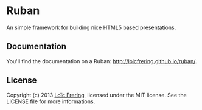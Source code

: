 Ruban
=====

An simple framework for building nice HTML5 based presentations.

Documentation
-------------

You'll find the documentation on a Ruban: http://loicfrering.github.io/ruban/.

License
-------

Copyright (c) 2013 [Loïc Frering](https://github.com/loicfrering), licensed
under the MIT license. See the LICENSE file for more informations.
